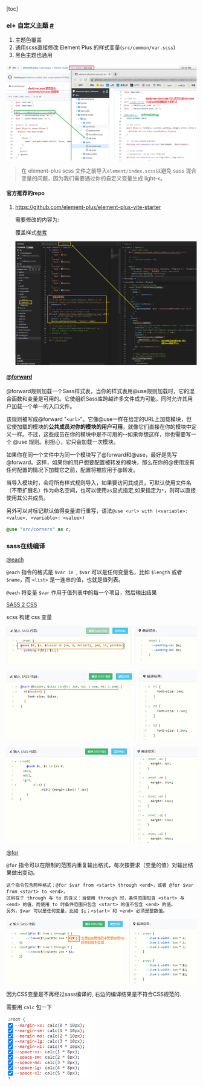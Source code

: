 [toc]

### el+ 自定义主题 [#](https://element-plus.gitee.io/zh-CN/guide/theming.html)

1. 主题色覆盖
2. 通用scss直接修改 Element Plus 的样式变量(`src/common/var.scss`)
3. 黑色主题也通用

![image-20230213100649186](./imgs/image-20230213100649186.png)

> 在 element-plus scss 文件之前导入`element/index.scss`以避免 sass 混合变量的问题，因为我们需要通过你的自定义变量生成 light-x。



#### 官方推荐的repo

1. https://github.com/element-plus/element-plus-vite-starter

   需要修改的内容为:

   覆盖样式[参考](https://github.com/element-plus/element-plus-vite-starter/blob/main/src/styles/element/index.scss)

   ![image-20230208165930917](./imgs/image-20230208165930917.png)

#### [@forward](https://www.sasscss.com/documentation/at-rules/forward)

@forward规则加载一个Sass样式表，当你的样式表用@use规则加载时，它的混合函数和变量是可用的。它使组织Sass库跨越许多文件成为可能，同时允许其用户加载一个单一的入口文件。

该规则被写成@forward "`<url>`"。它像@use一样在给定的URL上加载模块，但它使加载的模块的**公共成员对你的模块的用户可用**，就像它们直接在你的模块中定义一样。不过，这些成员在你的模块中是不可用的--如果你想这样，你也需要写一个 @use 规则。别担心，它只会加载一次模块。

如果你在同一个文件中为同一个模块写了@forward和@use，最好是先写@forward。这样，如果你的用户想要配置被转发的模块，那么在你的@使用没有任何配置的情况下加载它之前，配置将被应用于@转发。



当导入模块时，会将所有样式规则导入，如果要访问其成员，可默认使用文件名（不带扩展名）作为命名空间，也可以使用`as`显式指定,如果指定为`*`，则可以直接使用其公共成员。

另外可以对标记默认值得变量进行重写，语法`@use <url> with (<variable>: <value>, <variable>: <value>)`

```scss
@use "src/corners" as c;
```



### sass在线编译

[@each](https://www.sass.hk/docs/#:~:text=8.4.-,%40each,-%40each%20%E6%8C%87%E4%BB%A4%E7%9A%84)

`@each` 指令的格式是 `$var in `, `$var` 可以是任何变量名，比如 `$length` 或者 `$name`，而 `<list>` 是一连串的值，也就是值列表。

`@each` 将变量 `$var` 作用于值列表中的每一个项目，然后输出结果

[SASS 2 CSS](http://www.wetools.com/sass-to-css)

scss 构建 css 变量

![image-20230207165239977](./imgs/image-20230207165239977.png)

![image-20230207165516811](./imgs/image-20230207165516811.png)

![image-20230207171124406](./imgs/image-20230207171124406.png)

[@for](https://www.sass.hk/docs/#:~:text=p%20%7B%0A%20%20color%3A%20green%3B%20%7D-,8.3.%20%40for,-%40for%20%E6%8C%87%E4%BB%A4%E5%8F%AF%E4%BB%A5)

`@for` 指令可以在限制的范围内重复输出格式，每次按要求（变量的值）对输出结果做出变动。
```
这个指令包含两种格式：@for $var from <start> through <end>，或者 @for $var from <start> to <end>，
区别在于 through 与 to 的含义：当使用 through 时，条件范围包含 <start> 与 <end> 的值，而使用 to 时条件范围只包含 <start> 的值不包含 <end> 的值。
另外，$var 可以是任何变量，比如 $i；<start> 和 <end> 必须是整数值。
```

![image-20230207170527827](./imgs/image-20230207170527827.png)

因为CSS变量是不再经过sass编译的, 右边的编译结果是不符合CSS规范的.

需要用 `calc` 包一下

![image-20230207172213229](./imgs/image-20230207172213229.png)
